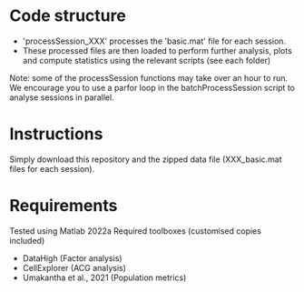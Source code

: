 # Code structure

- 'processSession_XXX' processes the 'basic.mat' file for each session.
- These processed files are then loaded to perform further analysis, plots and compute statistics using the relevant scripts (see each folder)

Note: some of the processSession functions may take over an hour to run. We encourage you to use a parfor loop in the batchProcessSession script to analyse sessions in parallel.

# Instructions
Simply download this repository and the zipped data file (XXX_basic.mat files for each session).

# Requirements
Tested using Matlab 2022a
Required toolboxes (customised copies included)
- DataHigh (Factor analysis)
- CellExplorer (ACG analysis)
- Umakantha et al., 2021 (Population metrics)

